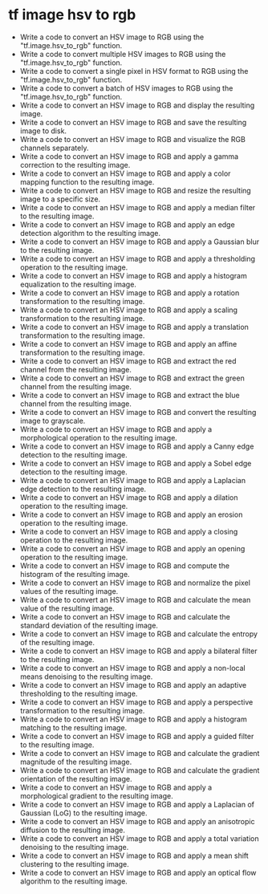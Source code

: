 # tf image hsv to rgb

- Write a code to convert an HSV image to RGB using the "tf.image.hsv_to_rgb" function.
- Write a code to convert multiple HSV images to RGB using the "tf.image.hsv_to_rgb" function.
- Write a code to convert a single pixel in HSV format to RGB using the "tf.image.hsv_to_rgb" function.
- Write a code to convert a batch of HSV images to RGB using the "tf.image.hsv_to_rgb" function.
- Write a code to convert an HSV image to RGB and display the resulting image.
- Write a code to convert an HSV image to RGB and save the resulting image to disk.
- Write a code to convert an HSV image to RGB and visualize the RGB channels separately.
- Write a code to convert an HSV image to RGB and apply a gamma correction to the resulting image.
- Write a code to convert an HSV image to RGB and apply a color mapping function to the resulting image.
- Write a code to convert an HSV image to RGB and resize the resulting image to a specific size.
- Write a code to convert an HSV image to RGB and apply a median filter to the resulting image.
- Write a code to convert an HSV image to RGB and apply an edge detection algorithm to the resulting image.
- Write a code to convert an HSV image to RGB and apply a Gaussian blur to the resulting image.
- Write a code to convert an HSV image to RGB and apply a thresholding operation to the resulting image.
- Write a code to convert an HSV image to RGB and apply a histogram equalization to the resulting image.
- Write a code to convert an HSV image to RGB and apply a rotation transformation to the resulting image.
- Write a code to convert an HSV image to RGB and apply a scaling transformation to the resulting image.
- Write a code to convert an HSV image to RGB and apply a translation transformation to the resulting image.
- Write a code to convert an HSV image to RGB and apply an affine transformation to the resulting image.
- Write a code to convert an HSV image to RGB and extract the red channel from the resulting image.
- Write a code to convert an HSV image to RGB and extract the green channel from the resulting image.
- Write a code to convert an HSV image to RGB and extract the blue channel from the resulting image.
- Write a code to convert an HSV image to RGB and convert the resulting image to grayscale.
- Write a code to convert an HSV image to RGB and apply a morphological operation to the resulting image.
- Write a code to convert an HSV image to RGB and apply a Canny edge detection to the resulting image.
- Write a code to convert an HSV image to RGB and apply a Sobel edge detection to the resulting image.
- Write a code to convert an HSV image to RGB and apply a Laplacian edge detection to the resulting image.
- Write a code to convert an HSV image to RGB and apply a dilation operation to the resulting image.
- Write a code to convert an HSV image to RGB and apply an erosion operation to the resulting image.
- Write a code to convert an HSV image to RGB and apply a closing operation to the resulting image.
- Write a code to convert an HSV image to RGB and apply an opening operation to the resulting image.
- Write a code to convert an HSV image to RGB and compute the histogram of the resulting image.
- Write a code to convert an HSV image to RGB and normalize the pixel values of the resulting image.
- Write a code to convert an HSV image to RGB and calculate the mean value of the resulting image.
- Write a code to convert an HSV image to RGB and calculate the standard deviation of the resulting image.
- Write a code to convert an HSV image to RGB and calculate the entropy of the resulting image.
- Write a code to convert an HSV image to RGB and apply a bilateral filter to the resulting image.
- Write a code to convert an HSV image to RGB and apply a non-local means denoising to the resulting image.
- Write a code to convert an HSV image to RGB and apply an adaptive thresholding to the resulting image.
- Write a code to convert an HSV image to RGB and apply a perspective transformation to the resulting image.
- Write a code to convert an HSV image to RGB and apply a histogram matching to the resulting image.
- Write a code to convert an HSV image to RGB and apply a guided filter to the resulting image.
- Write a code to convert an HSV image to RGB and calculate the gradient magnitude of the resulting image.
- Write a code to convert an HSV image to RGB and calculate the gradient orientation of the resulting image.
- Write a code to convert an HSV image to RGB and apply a morphological gradient to the resulting image.
- Write a code to convert an HSV image to RGB and apply a Laplacian of Gaussian (LoG) to the resulting image.
- Write a code to convert an HSV image to RGB and apply an anisotropic diffusion to the resulting image.
- Write a code to convert an HSV image to RGB and apply a total variation denoising to the resulting image.
- Write a code to convert an HSV image to RGB and apply a mean shift clustering to the resulting image.
- Write a code to convert an HSV image to RGB and apply an optical flow algorithm to the resulting image.